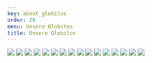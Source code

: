 ```yaml
---
key: about_globitos
order: 26
menu: Unsere Globitos
title: Unsere Globitos
---
```

![](http://losglobos.de/img/globitos01.jpg)
![](http://losglobos.de/img/globitos02.jpg)
![](http://losglobos.de/img/globitos03.jpg)
![](http://losglobos.de/img/globitos04.jpg)
![](http://losglobos.de/img/globitos05.jpg)
![](http://losglobos.de/img/globitos06.jpg)
![](http://losglobos.de/img/globitos07.jpg)
![](http://losglobos.de/img/globitos08.jpg)
![](http://losglobos.de/img/globitos09.jpg)
![](http://losglobos.de/img/globitos10.jpg)
![](http://losglobos.de/img/globitos11.jpg)
![](http://losglobos.de/img/globitos12.jpg)
![](http://losglobos.de/img/globitos13.jpg)
![](http://losglobos.de/img/globitos14.jpg)
![](http://losglobos.de/img/globitos15.jpg)
![](http://losglobos.de/img/globitos16.jpg)